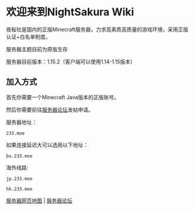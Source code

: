 # 欢迎来到NightSakura Wiki

夜桜社是国内的正版Minecraft服务器，力求高素质高质量的游戏环境，采用正版认证+白名单制度。

服务器主题目前为原版生存

服务器目前版本：1.15.2（客户端可以使用1.14-1.15版本）

## 加入方式

首先你需要一个Minecraft Java版本的正版账号。

然后你需要前往[服务器论坛](https://bbs.9sakura.com/)发帖申请。

服务器地址：

```
233.moe
```

如果连接延迟大可以选用以下地址：

```
bx.233.moe
```

海外线路:

```
jp.233.moe
```

```
hk.233.moe
```

[服务器网页地图](https://map.9sakura.com) | [服务器论坛](https://bbs.9sakura.com/)
